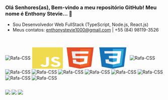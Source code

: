 ### Olá Senhores(as), Bem-vindo a meu repositório GitHub! Meu nome é Enthony Stevie... 👋
- Sou Desenvolvedor Web FullStack (TypeScript, Node.js, React.js)
- Meus contatos: enthonystevie1000@gmail.com | +55 (84) 98119-3526
##
  
<div style="display: inline_block"><br>
  <img align="center" alt="Rafa-CSS" height="70" width="100" src="https://www.svgrepo.com/show/354478/typescript-icon.svg" />
  <img align="center" alt="Rafa-Js" height="70" width="100" src="https://raw.githubusercontent.com/devicons/devicon/master/icons/javascript/javascript-plain.svg">
  <img align="center" alt="Rafa-HTML" height="70" width="100" src="https://raw.githubusercontent.com/devicons/devicon/master/icons/html5/html5-original.svg">
  <img align="center" alt="Rafa-CSS" height="70" width="100" src="https://raw.githubusercontent.com/devicons/devicon/master/icons/css3/css3-original.svg">
  <img align="center" alt="Rafa-CSS" height="70" width="100" src="https://cdn.jsdelivr.net/gh/devicons/devicon/icons/cplusplus/cplusplus-original.svg" />
  <img align="center" alt="Rafa-CSS" height="70" width="100" src="https://www.svgrepo.com/show/354310/sass.svg" />
  <img align="center" alt="Rafa-CSS" height="70" width="100" src="https://www.svgrepo.com/show/354259/react.svg" />
  <img align="center" alt="Rafa-CSS" height="70" width="100" src="https://www.svgrepo.com/show/303266/nodejs-icon-logo.svg" />
  <img align="center" alt="Rafa-CSS" height="70" width="100" src="https://www.svgrepo.com/show/358711/git.svg" />
  <img align="center" alt="Rafa-CSS" height="70" width="100" src="https://www.svgrepo.com/show/373845/mongo.svg" />
  <img align="center" alt="Rafa-CSS" height="70" width="100" src="https://www.svgrepo.com/show/303251/mysql-logo.svg" />
  <img align="center" alt="Rafa-CSS" height="70" width="100" src="https://www.svgrepo.com/show/353735/firebase.svg" />
  <img align="center" alt="Rafa-CSS" height="70" width="100" src="https://www.svgrepo.com/show/349404/heroku.svg" />
  
</div>
  
##
##
  
<div> 
  <a href="https://www.youtube.com/channel/UCXZNjZ79hRITP-EZbD1EpWQ" target="_blank"><img src="https://img.shields.io/badge/YouTube-FF0000?style=for-the-badge&logo=youtube&logoColor=white" target="_blank"></a>
  <a href = "mailto:enthonystevie1000@gmail.com"><img src="https://img.shields.io/badge/-Gmail-%23333?style=for-the-badge&logo=gmail&logoColor=white" target="_blank"></a>
  <a href="https://www.linkedin.com/in/enthonystevie" target="_blank"><img src="https://img.shields.io/badge/-LinkedIn-%230077B5?style=for-the-badge&logo=linkedin&logoColor=white" target="_blank"></a> 
</div>


